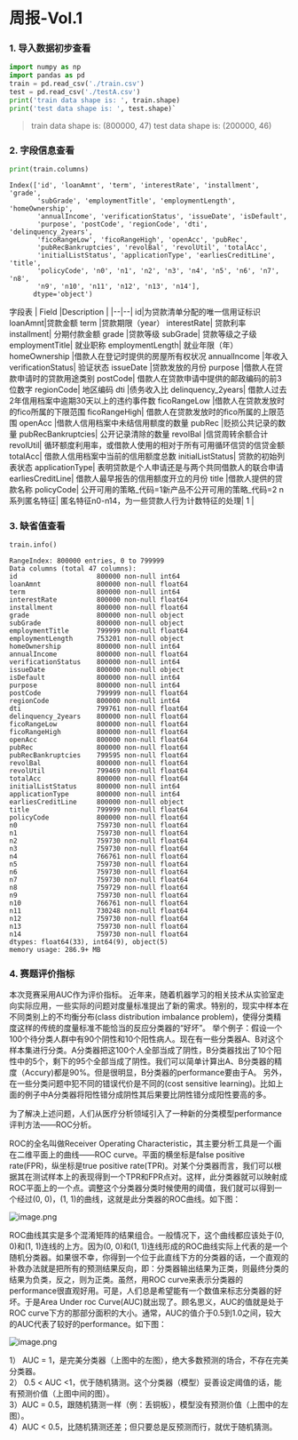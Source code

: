 # 周报-Vol.1

### 1. 导入数据初步查看
```python
import numpy as np
import pandas as pd
train = pd.read_csv('./train.csv')
test = pd.read_csv('./testA.csv')
print('train data shape is: ', train.shape)
print('test data shape is: ', test.shape)`
```
> train data shape is:  (800000, 47)
>test data shape is:  (200000, 46)

### 2. 字段信息查看
```python
print(train.columns)
```
```
Index(['id', 'loanAmnt', 'term', 'interestRate', 'installment', 'grade',
       'subGrade', 'employmentTitle', 'employmentLength', 'homeOwnership',
       'annualIncome', 'verificationStatus', 'issueDate', 'isDefault',
       'purpose', 'postCode', 'regionCode', 'dti', 'delinquency_2years',
       'ficoRangeLow', 'ficoRangeHigh', 'openAcc', 'pubRec',
       'pubRecBankruptcies', 'revolBal', 'revolUtil', 'totalAcc',
       'initialListStatus', 'applicationType', 'earliesCreditLine', 'title',
       'policyCode', 'n0', 'n1', 'n2', 'n3', 'n4', 'n5', 'n6', 'n7', 'n8',
       'n9', 'n10', 'n11', 'n12', 'n13', 'n14'],
      dtype='object')
```      
字段表
| Field |Description |
|--|--|
 id|为贷款清单分配的唯一信用证标识
loanAmnt|贷款金额
term	|贷款期限（year）
interestRate|	贷款利率
installment|	分期付款金额
grade	|贷款等级
subGrade|	贷款等级之子级
employmentTitle|	就业职称
employmentLength|	就业年限（年）
homeOwnership	|借款人在登记时提供的房屋所有权状况
annualIncome	|年收入
verificationStatus|	验证状态
issueDate	|贷款发放的月份
purpose	|借款人在贷款申请时的贷款用途类别
postCode|	借款人在贷款申请中提供的邮政编码的前3位数字
regionCode|	地区编码
dti	|债务收入比
delinquency_2years|	借款人过去2年信用档案中逾期30天以上的违约事件数
ficoRangeLow	|借款人在贷款发放时的fico所属的下限范围
ficoRangeHigh|	借款人在贷款发放时的fico所属的上限范围
openAcc	|借款人信用档案中未结信用额度的数量
pubRec	|贬损公共记录的数量
pubRecBankruptcies|	公开记录清除的数量
revolBal	|信贷周转余额合计
revolUtil|	循环额度利用率，或借款人使用的相对于所有可用循环信贷的信贷金额
totalAcc|	借款人信用档案中当前的信用额度总数
initialListStatus|	贷款的初始列表状态
applicationType|	表明贷款是个人申请还是与两个共同借款人的联合申请
earliesCreditLine|	借款人最早报告的信用额度开立的月份
title	|借款人提供的贷款名称
policyCode|	公开可用的策略_代码=1新产品不公开可用的策略_代码=2
n系列匿名特征|	匿名特征n0-n14，为一些贷款人行为计数特征的处理| 1 |

### 3. 缺省值查看
```python
train.info()
```
```
RangeIndex: 800000 entries, 0 to 799999
Data columns (total 47 columns):
id                    800000 non-null int64
loanAmnt              800000 non-null float64
term                  800000 non-null int64
interestRate          800000 non-null float64
installment           800000 non-null float64
grade                 800000 non-null object
subGrade              800000 non-null object
employmentTitle       799999 non-null float64
employmentLength      753201 non-null object
homeOwnership         800000 non-null int64
annualIncome          800000 non-null float64
verificationStatus    800000 non-null int64
issueDate             800000 non-null object
isDefault             800000 non-null int64
purpose               800000 non-null int64
postCode              799999 non-null float64
regionCode            800000 non-null int64
dti                   799761 non-null float64
delinquency_2years    800000 non-null float64
ficoRangeLow          800000 non-null float64
ficoRangeHigh         800000 non-null float64
openAcc               800000 non-null float64
pubRec                800000 non-null float64
pubRecBankruptcies    799595 non-null float64
revolBal              800000 non-null float64
revolUtil             799469 non-null float64
totalAcc              800000 non-null float64
initialListStatus     800000 non-null int64
applicationType       800000 non-null int64
earliesCreditLine     800000 non-null object
title                 799999 non-null float64
policyCode            800000 non-null float64
n0                    759730 non-null float64
n1                    759730 non-null float64
n2                    759730 non-null float64
n3                    759730 non-null float64
n4                    766761 non-null float64
n5                    759730 non-null float64
n6                    759730 non-null float64
n7                    759730 non-null float64
n8                    759729 non-null float64
n9                    759730 non-null float64
n10                   766761 non-null float64
n11                   730248 non-null float64
n12                   759730 non-null float64
n13                   759730 non-null float64
n14                   759730 non-null float64
dtypes: float64(33), int64(9), object(5)
memory usage: 286.9+ MB
```
### 4. 赛题评价指标
本次竞赛采用AUC作为评价指标。
近年来，随着机器学习的相关技术从实验室走向实际应用，一些实际的问题对度量标准提出了新的需求。特别的，现实中样本在不同类别上的不均衡分布(class distribution imbalance problem)，使得分类精度这样的传统的度量标准不能恰当的反应分类器的“好坏”。
举个例子：假设一个100个待分类人群中有90个阴性和10个阳性病人。现在有一些分类器A、B对这个样本集进行分类。A分类器把这100个人全部当成了阴性，B分类器找出了10个阳性中的5个，剩下的95个全部当成了阴性。我们可以简单计算出A、B分类器的精度（Accury)都是90%。但是很明显，B分类器的performance要由于A。
另外，在一些分类问题中犯不同的错误代价是不同的(cost sensitive learning)。比如上面的例子中A分类器将阳性错分成阴性其后果要比阴性错分成阳性要高的多。

为了解决上述问题，人们从医疗分析领域引入了一种新的分类模型performance评判方法——ROC分析。

ROC的全名叫做Receiver Operating Characteristic，其主要分析工具是一个画在二维平面上的曲线——ROC curve。平面的横坐标是false positive rate(FPR)，纵坐标是true positive rate(TPR)。对某个分类器而言，我们可以根据其在测试样本上的表现得到一个TPR和FPR点对。这样，此分类器就可以映射成ROC平面上的一个点。调整这个分类器分类时候使用的阈值，我们就可以得到一个经过(0, 0)，(1, 1)的曲线，这就是此分类器的ROC曲线。如下图：


![image.png](https://img-blog.csdnimg.cn/20200928222312866.png?x-oss-process=image/watermark,type_ZmFuZ3poZW5naGVpdGk,shadow_10,text_aHR0cHM6Ly9ibG9nLmNzZG4ubmV0L2FkZ2hqZ2Y=,size_16,color_FFFFFF,t_70#pic_center)


ROC曲线其实是多个混淆矩阵的结果组合。一般情况下，这个曲线都应该处于(0, 0)和(1, 1)连线的上方。因为(0, 0)和(1, 1)连线形成的ROC曲线实际上代表的是一个随机分类器。如果很不幸，你得到一个位于此直线下方的分类器的话，一个直观的补救办法就是把所有的预测结果反向，即：分类器输出结果为正类，则最终分类的结果为负类，反之，则为正类。虽然，用ROC curve来表示分类器的performance很直观好用。可是，人们总是希望能有一个数值来标志分类器的好坏。于是Area Under roc Curve(AUC)就出现了。顾名思义，AUC的值就是处于ROC curve下方的那部分面积的大小。通常，AUC的值介于0.5到1.0之间，较大的AUC代表了较好的performance。如下图：


![image.png](https://img-blog.csdnimg.cn/2020092822234111.png#pic_center)

1） AUC = 1，是完美分类器（上图中的左图），绝大多数预测的场合，不存在完美分类器。</br>
2） 0.5 < AUC <1，优于随机猜测。这个分类器（模型）妥善设定阈值的话，能有预测价值（上图中间的图）。</br>
3）AUC = 0.5，跟随机猜测一样（例：丢铜板），模型没有预测价值（上图中的左图）。</br>
4）AUC < 0.5，比随机猜测还差；但只要总是反预测而行，就优于随机猜测。</br>
